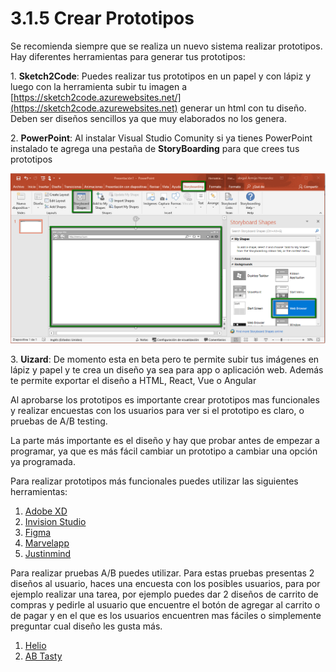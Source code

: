 # 3.1.5 Crear Prototipos

Se recomienda siempre que se realiza un nuevo sistema realizar prototipos. Hay diferentes herramientas para generar tus prototipos:

&#x20;    1\. **Sketch2Code**: Puedes realizar tus prototipos en un papel y con lápiz y luego con la herramienta subir tu imagen a [https://sketch2code.azurewebsites.net/](https://sketch2code.azurewebsites.net) generar un html con tu diseño. Deben ser diseños sencillos ya que muy elaborados no los genera.

&#x20;    2\. **PowerPoint**: Al instalar Visual Studio Comunity si ya tienes PowerPoint instalado te agrega una pestaña de **StoryBoarding** para que crees tus prototipos

![Figura 2.1.3.1 Como crear prototipos con Powerpoint](../../.gitbook/assets/powerpoint.png)

3\. **Uizard**: De momento esta en beta pero te permite subir tus imágenes en lápiz y papel y te crea un diseño ya sea para app o aplicación web. Además te permite exportar el diseño a HTML, React, Vue o Angular

Al aprobarse los prototipos es importante crear prototipos mas funcionales y realizar encuestas con los usuarios para ver si el prototipo es claro, o pruebas de A/B testing.&#x20;

La parte más importante es el diseño y hay que probar antes de empezar a programar, ya que es más fácil cambiar un prototipo a cambiar una opción ya programada.

Para realizar prototipos más funcionales puedes utilizar las siguientes herramientas:

1. [Adobe XD](https://www.adobe.com/products/xd/features.html)
2. [Invision Studio](https://www.invisionapp.com/studio)
3. [Figma](https://www.figma.com)
4. [Marvelapp](https://marvelapp.com)
5. [Justinmind](https://www.justinmind.com)

Para realizar pruebas A/B puedes utilizar. Para estas pruebas presentas 2 diseños al usuario, haces una encuesta con los posibles usuarios, para por ejemplo realizar una tarea, por ejemplo puedes dar 2 diseños de carrito de compras y pedirle al usuario que encuentre el botón de agregar al carrito o de pagar y en el que es los usuarios encuentren mas fáciles o simplemente preguntar cual diseño les gusta más.

1. [Helio](https://helio.app)
2. [AB Tasty](https://www.abtasty.com/es/solucion-ab-testing/)

###
